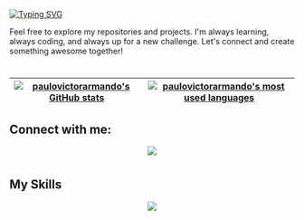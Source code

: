 <a href="https://git.io/typing-svg">
<img src="https://readme-typing-svg.demolab.com?font=Fira+Code&weight=800&size=25&pause=1000&width=435&lines=Hi%2C+my+name+is+Paulo+Armando;Welcome+to+My+GitHub+Profile!" alt="Typing SVG" />
</a>

<p>
Feel free to explore my repositories and projects. I'm always learning, always coding, and always up for a new challenge. Let's connect and create something awesome   together!
</p>

#

| [![paulovictorarmando's GitHub stats](https://github-readme-stats.vercel.app/api?username=paulovictorarmando&count_private=true&show_icons=true&hide=issues&hide_border=true&theme=tokyonight&locale=en)](https://github.com/paulovictorarmando?tab=repositories) | [![paulovictorarmando's most used languages](https://github-readme-stats.vercel.app/api/top-langs/?username=paulovictorarmando&layout=compact&hide_border=true&theme=tokyonight&locale=en)](https://github.com/paulovictorarmando?tab=repositories) |
|:-:|:-:|
  
  ## Connect with me:
 
<div align="center">  
 <a href="https://www.linkedin.com/in/paulovictorarmando" target="_blank"><img src="https://img.shields.io/badge/-LinkedIn-%230077B5?style=for-the-badge&logo=linkedin&logoColor=white" target="_blank"></a>    
</div>

#
## My Skills
<p align="center">
  <a href="https://skillicons.dev">
    <img src="https://skillicons.dev/icons?i=git,github,c,cpp,py,django,cmake,vim,vscode,linux,bootstrap," />
  </a>
</p>

